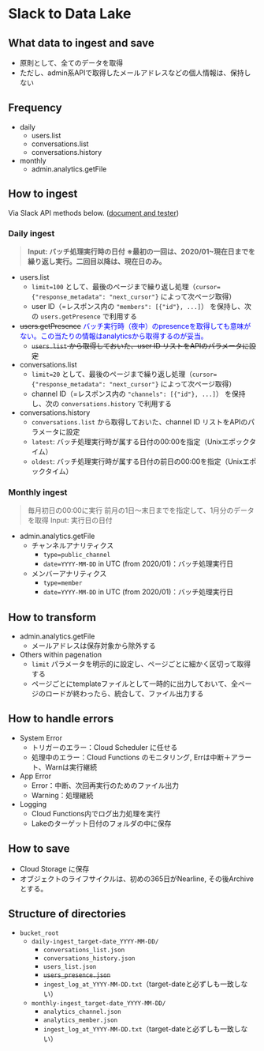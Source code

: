 # Slack to Data Lake

## What data to ingest and save

- 原則として、全てのデータを取得
- ただし、admin系APIで取得したメールアドレスなどの個人情報は、保持しない

## Frequency

- daily
  - users.list
  - conversations.list
  - conversations.history
- monthly
  - admin.analytics.getFile


## How to ingest

Via Slack API methods below. ([document and tester](https://api.slack.com/methods))

### Daily ingest

> **Input: バッチ処理実行時の日付**
**※最初の一回は、2020/01~現在日までを繰り返し実行。二回目以降は、現在日のみ。**

- users.list
  - `limit=100` として、最後のページまで繰り返し処理（`cursor={"response_metadata": "next_cursor"}` によって次ページ取得）
  - user ID（=レスポンス内の `"members": [{"id"}, ...]`） を保持し、次の `users.getPresence` で利用する 
- ~~users.getPresence~~ <font color=blue>バッチ実行時（夜中）のpresenceを取得しても意味がない。この当たりの情報はanalyticsから取得するのが妥当。</font>
  - ~~`users.list` から取得しておいた、user ID リストをAPIのパラメータに設定~~
- conversations.list
  - `limit=20` として、最後のページまで繰り返し処理（`cursor={"response_metadata": "next_cursor"}` によって次ページ取得）
  - channel ID（=レスポンス内の `"channels": [{"id"}, ...]`） を保持し、次の `conversations.history` で利用する 
- conversations.history
  - `conversations.list` から取得しておいた、channel ID リストをAPIのパラメータに設定
  - `latest`: バッチ処理実行時が属する日付の00:00を指定（Unixエポックタイム）
  - `oldest`: バッチ処理実行時が属する日付の前日の00:00を指定（Unixエポックタイム）


### Monthly ingest

> 毎月初日の00:00に実行
> 前月の1日〜末日までを指定して、1月分のデータを取得
> Input: 実行日の日付

- admin.analytics.getFile
  - チャンネルアナリティクス
    - `type=public_channel`
    - `date=YYYY-MM-DD` in UTC (from 2020/01)：バッチ処理実行日
  - メンバーアナリティクス
    - `type=member`
    - `date=YYYY-MM-DD` in UTC (from 2020/01)：バッチ処理実行日


## How to transform

- admin.analytics.getFile
  - メールアドレスは保存対象から除外する
- Others within pagenation
  - `limit` パラメータを明示的に設定し、ページごとに細かく区切って取得する
  - ページごとにtemplateファイルとして一時的に出力しておいて、全ページのロードが終わったら、統合して、ファイル出力する


## How to handle errors

- System Error
  - トリガーのエラー：Cloud Scheduler に任せる
  - 処理中のエラー：Cloud Functions のモニタリング, Errは中断＋アラート、Warnは実行継続
- App Error
  - Error：中断、次回再実行のためのファイル出力
  - Warning：処理継続
- Logging
  - Cloud Functions内でログ出力処理を実行
  - Lakeのターゲット日付のフォルダの中に保存


## How to save

- Cloud Storage に保存
- オブジェクトのライフサイクルは、初めの365日がNearline, その後Archiveとする。


## Structure of directories

- `bucket_root`
  - `daily-ingest_target-date_YYYY-MM-DD/`
    - `conversations_list.json`
    - `conversations_history.json`
    - `users_list.json`
    - ~~`users_presence.json`~~
    - `ingest_log_at_YYYY-MM-DD.txt`（target-dateと必ずしも一致しない）
  - `monthly-ingest_target-date_YYYY-MM-DD/`
    - `analytics_channel.json`
    - `analytics_member.json`
    - `ingest_log_at_YYYY-MM-DD.txt`（target-dateと必ずしも一致しない）
